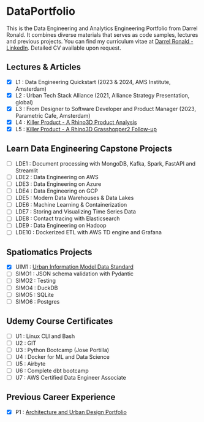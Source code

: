 # DataPortfolio
This is the Data Engineering and Analytics Engineering Portfolio from Darrel Ronald. It combines diverse materials that serves as code samples, lectures and previous projects. You can find my curriculum vitae at [Darrel Ronald - LinkedIn](https://www.linkedin.com/in/darrelronald/). Detailed CV available upon request. 

## Lectures & Articles
- [x] L1 : Data Engineering Quickstart (2023 & 2024, AMS Institute, Amsterdam)
- [x] L2 : Urban Tech Stack Alliance (2021, Alliance Strategy Presentation, global)
- [x] L3 : From Designer to Software Developer and Product Manager (2023, Parametric Cafe, Amsterdam)
- [x] L4 : [Killer Product - A Rhino3D Product Analysis](https://medium.com/@DarrelRonald/killer-product-a-rhino3d-product-analysis-2f90ebfd9465)
- [x] L5 : [Killer Product - A Rhino3D Grasshopper2 Follow-up](https://medium.com/spatiomatics/killer-product-a-rhino3d-grasshopper2-follow-up-19633e52557f)

## Learn Data Engineering Capstone Projects
- [ ] LDE1 : Document processing with MongoDB, Kafka, Spark, FastAPI and Streamlit
- [ ] LDE2 : Data Engineering on AWS
- [ ] LDE3 : Data Engineering on Azure
- [ ] LDE4 : Data Engineering on GCP
- [ ] LDE5 : Modern Data Warehouses & Data Lakes
- [ ] LDE6 : Machine Learning & Containerization
- [ ] LDE7 : Storing and Visualizing Time Series Data
- [ ] LDE8 : Contact tracing with Elasticsearch
- [ ] LDE9 : Data Engineering on Hadoop
- [ ] LDE10 : Dockerized ETL with AWS TD engine and Grafana

## Spatiomatics Projects
- [x] UIM1 : [Urban Information Model Data Standard](https://spatiomatics.notion.site/UIM-Schema-v2-0-0-d05484499ff84ae89b83eb5ac77a0668)
- [ ] SIMO1 : JSON schema validation with Pydantic
- [ ] SIMO2 : Testing
- [ ] SIMO4 : DuckDB
- [ ] SIMO5 : SQLite
- [ ] SIMO6 : Postgres

## Udemy Course Certificates
- [ ] U1 : Linux CLI and Bash
- [ ] U2 : GIT
- [ ] U3 : Python Bootcamp (Jose Portilla)
- [ ] U4 : Docker for ML and Data Science
- [ ] U5 : Airbyte
- [ ] U6 : Complete dbt bootcamp
- [ ] U7 : AWS Certified Data Engineer Associate

## Previous Career Experience
- [x] P1 : [Architecture and Urban Design Portfolio](https://www.dropbox.com/scl/fi/u3s8ht6iasil3a3zoz4ga/DR-Portfolio-2019-A4-EN-Web.pdf?rlkey=5a8fg83cr1thwhgmed4pnf2z0&dl=0)
